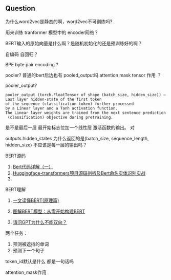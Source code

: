 ## Question

为什么word2vec是静态的啊，word2vec不可训练吗?

用来训练 tranformer 模型中的 encoder网络？

BERT输入的原始向量是什么啊？是随机初始化的还是预训练好的啊？

自编码 自回归？

BPE byte pair encoding ?

pooler?
普通的bert后边也有 pooled_output吗
attention mask tensor 作用 ？

pooler_output?
```
pooler_output (torch.FloatTensor of shape (batch_size, hidden_size)) – Last layer hidden-state of the first token
of the sequence (classification token) further processed 
by a Linear layer and a Tanh activation function. 
The Linear layer weights are trained from the next sentence prediction
 (classification) objective during pretraining.
```
是不是最后一层 最开始标志位加一个线性层 激活函数的输出。 对


outputs.hidden_states 为什么返回的是(batch_size, sequence_length, hidden_size)
不应该是每一层的输出吗？


BERT源码

1. [Bert代码详解（一）](https://blog.csdn.net/cpluss/article/details/88418176)
2. [Huggingface-transformers项目源码剖析及Bert命名实体识别实战](https://blog.csdn.net/weixin_36949593/article/details/106515904)
3. 

BERT理解
1. [一文读懂BERT(原理篇)](https://blog.csdn.net/jiaowoshouzi/article/details/89073944)

2. [图解BERT模型：从零开始构建BERT](https://cloud.tencent.com/developer/article/1389555)

3. [请问GPT为什么不能双向？](https://www.zhihu.com/question/322034410)




两个任务：
1. 预测被遮挡的单词
2. 预测下一个句子

token_id默认是什么 都是一句话吗

attention_mask作用






